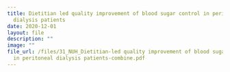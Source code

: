 ```yaml
---
title: Dietitian led quality improvement of blood sugar control in peritoneal
  dialysis patients
date: 2020-12-01
layout: file
description: ""
image: ""
file_url: /files/31_NUH_Dietitian-led quality improvement of blood sugar control
  in peritoneal dialysis patients-combine.pdf
---
```

